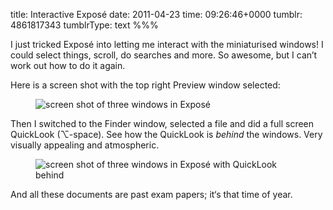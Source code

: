 title: Interactive Exposé
date: 2011-04-23
time: 09:26:46+0000
tumblr: 4861817343
tumblrType: text
%%%

I just tricked Expos&eacute; into letting me interact with the miniaturised windows! I could select things, scroll, do searches and more. So awesome, but I can&rsquo;t work out how to do it again.

Here is a screen shot with the top right Preview window selected:

<figure class="tmblr-full" data-orig-height="312" data-orig-width="500"><img class="mbp" src="45f18a82d02d2ef1ba686482471ea5fae332b501.png" alt="screen shot of three windows in Expos&eacute;" data-orig-height="312" data-orig-width="500"></figure>

Then I switched to the Finder window, selected a file and did a full screen QuickLook (&#8997;-space). See how the QuickLook is *behind* the windows. Very visually appealing and atmospheric. 

<figure class="tmblr-full" data-orig-height="312" data-orig-width="500"><img class="mbp" src="6c0c1db6b8eb7ecd947a26ccc0dc1cfdf02b44b2.png" alt="screen shot of three windows in Expos&eacute; with QuickLook behind" data-orig-height="312" data-orig-width="500"></figure>

And all these documents are past exam papers; it&lsquo;s that time of year.
